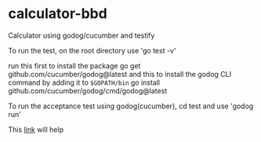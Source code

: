 # calculator-bbd
Calculator using godog/cucumber and testify

To run the test, on the root directory use 'go test -v' 

run this first to install the package
go get github.com/cucumber/godog@latest
and this to install the godog CLI command by adding it to `$GOPATH/bin`
go install github.com/cucumber/godog/cmd/godog@latest

To run the acceptance test using godog(cucumber), cd test and use 'godog run'

This [link](https://www.linkedin.com/pulse/demonstrating-bdd-behavior-driven-development-go-artur-neumann/) will help

